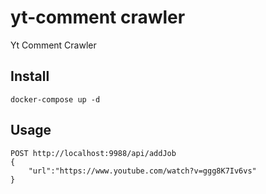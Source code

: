 # yt-comment crawler

Yt Comment Crawler

## Install
```
docker-compose up -d
```

## Usage
```
POST http://localhost:9988/api/addJob
{
    "url":"https://www.youtube.com/watch?v=ggg8K7Iv6vs"
}
```